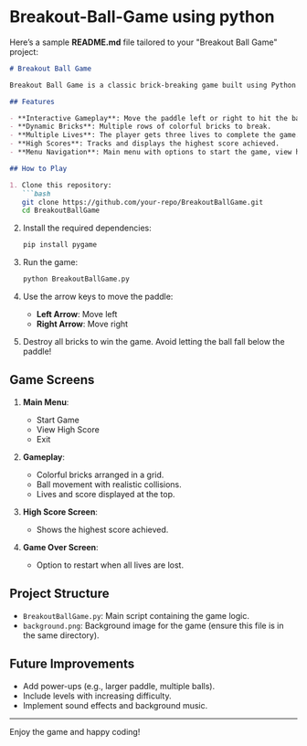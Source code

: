 # Breakout-Ball-Game using python
Here’s a sample **README.md** file tailored to your "Breakout Ball Game" project:

```markdown
# Breakout Ball Game

Breakout Ball Game is a classic brick-breaking game built using Python and Pygame. The objective of the game is to control a paddle, hit the ball, and destroy all the bricks while avoiding losing the ball.

## Features

- **Interactive Gameplay**: Move the paddle left or right to hit the ball.
- **Dynamic Bricks**: Multiple rows of colorful bricks to break.
- **Multiple Lives**: The player gets three lives to complete the game.
- **High Scores**: Tracks and displays the highest score achieved.
- **Menu Navigation**: Main menu with options to start the game, view high scores, or exit.

## How to Play

1. Clone this repository:
   ```bash
   git clone https://github.com/your-repo/BreakoutBallGame.git
   cd BreakoutBallGame
   ```

2. Install the required dependencies:
   ```bash
   pip install pygame
   ```

3. Run the game:
   ```bash
   python BreakoutBallGame.py
   ```

4. Use the arrow keys to move the paddle:
   - **Left Arrow**: Move left
   - **Right Arrow**: Move right

5. Destroy all bricks to win the game. Avoid letting the ball fall below the paddle!

## Game Screens

1. **Main Menu**:
   - Start Game
   - View High Score
   - Exit

2. **Gameplay**:
   - Colorful bricks arranged in a grid.
   - Ball movement with realistic collisions.
   - Lives and score displayed at the top.

3. **High Score Screen**:
   - Shows the highest score achieved.

4. **Game Over Screen**:
   - Option to restart when all lives are lost.

## Project Structure

- `BreakoutBallGame.py`: Main script containing the game logic.
- `background.png`: Background image for the game (ensure this file is in the same directory).


## Future Improvements

- Add power-ups (e.g., larger paddle, multiple balls).
- Include levels with increasing difficulty.
- Implement sound effects and background music.

---

Enjoy the game and happy coding!
```
